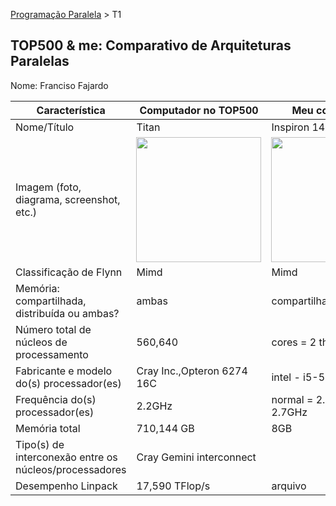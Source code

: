 [Programação Paralela](https://github.com/AndreaInfUFSM/elc139-2016a) > T1

TOP500 & me: Comparativo de Arquiteturas Paralelas
--------------------------------------------------

Nome:  Franciso Fajardo 

| Característica                                            | Computador no TOP500  | Meu computador  |
| --------------------------------------------------------- | --------------------- | --------------- |
| Nome/Título                                               | Titan                 |  Inspiron 14    |
| Imagem (foto, diagrama, screenshot, etc.)                 |<img src="https://121oies.files.wordpress.com/2014/02/02_titan3_m.jpg" width="200"> | <img src="http://www.pinoytechblog.com/wp-content/uploads/2014/05/Dell-Inspiron-14-3000-Series-Philippines.jpg?x60048" width="200">|
| Classificação de Flynn                                    |       Mimd                |  Mimd           |
| Memória: compartilhada, distribuída ou ambas?             |     ambas                  |  compartilhada       |
| Número total de núcleos de processamento                  | 560,640               |  cores = 2 threads = 4               |
| Fabricante e modelo do(s) processador(es)                 |    Cray Inc.,Opteron 6274 16C            | intel - i5-5200U |
| Frequência do(s) processador(es)                          |    2.2GHz             |normal = 2.2GHz turbo = 2.7GHz |
| Memória total                                             |  	710,144 GB          | 8GB              |
| Tipo(s) de interconexão entre os núcleos/processadores    |Cray Gemini interconnect|                 |
| Desempenho Linpack                                        |	17,590 TFlop/s         |     arquivo      |






